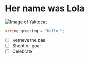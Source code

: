 # Her name was Lola

![Image of Yaktocat](https://octodex.github.com/images/yaktocat.png)

``` cs
string greeting = "Hello!";
```

- [ ] Retrieve the ball
- [ ] Shoot on goal
- [ ] Celebrate
